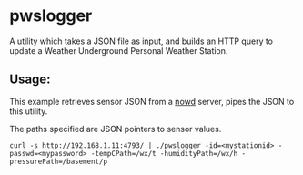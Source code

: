 # pwslogger

A utility which takes a JSON file as input, and builds an HTTP query to update a Weather Underground Personal Weather Station.

## Usage:

This example retrieves sensor JSON from a [nowd](https://github.com/mschoch/nowd) server, pipes the JSON to this utility.

The paths specified are JSON pointers to sensor values.

    curl -s http://192.168.1.11:4793/ | ./pwslogger -id=<mystationid> -passwd=<mypassword> -tempCPath=/wx/t -humidityPath=/wx/h -pressurePath=/basement/p